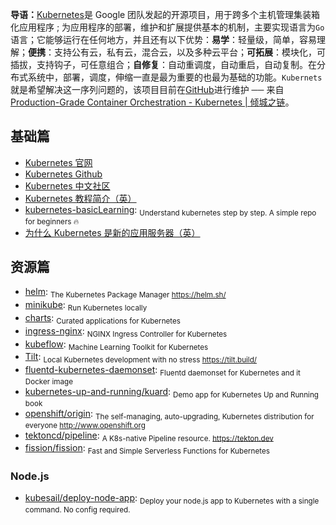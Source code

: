**导语：**[Kubernetes](https://kubernetes.io/)是 Google 团队发起的开源项目，用于跨多个主机管理集装箱化应用程序 ; 为应用程序的部署，维护和扩展提供基本的机制，主要实现语言为`Go`语言；它能够运行在任何地方，并且还有以下优势：**易学**：轻量级，简单，容易理解；**便携**：支持公有云，私有云，混合云，以及多种云平台；**可拓展**：模块化，可插拔，支持钩子，可任意组合；**自修复**：自动重调度，自动重启，自动复制。在分布式系统中，部署，调度，伸缩一直是最为重要的也最为基础的功能。`Kubernets`就是希望解决这一序列问题的，该项目目前在[GitHub](https://github.com/kubernetes/kubernetes)进行维护 ── 来自 [Production-Grade Container Orchestration - Kubernetes | 倾城之链](https://nicelinks.site/post/5b2cad0a34c03342fda0f37e)。

## 基础篇

- [Kubernetes 官网](https://kubernetes.io/)
- [Kubernetes Github](https://github.com/kubernetes/kubernetes)
- [Kubernetes 中文社区](https://www.kubernetes.org.cn/)
- [Kubernetes 教程简介（英）](http://okigiveup.net/a-tutorial-introduction-to-kubernetes/)
- [kubernetes-basicLearning](https://github.com/knrt10/kubernetes-basicLearning): <sub>Understand kubernetes step by step. A simple repo for beginners 🔥</sub>
- [为什么 Kubernetes 是新的应用服务器（英）](https://developers.redhat.com/blog/2018/06/28/why-kubernetes-is-the-new-application-server/)

## 资源篇

- [helm](https://github.com/helm/helm): <sub>The Kubernetes Package Manager https://helm.sh/</sub>
- [minikube](https://github.com/kubernetes/minikube): <sub>Run Kubernetes locally</sub>
- [charts](https://github.com/helm/charts): <sub>Curated applications for Kubernetes</sub>
- [ingress-nginx](https://github.com/kubernetes/ingress-nginx): <sub>NGINX Ingress Controller for Kubernetes</sub>
- [kubeflow](https://github.com/kubeflow/kubeflow): <sub>Machine Learning Toolkit for Kubernetes</sub>
- [Tilt](https://github.com/windmilleng/tilt): <sub>Local Kubernetes development with no stress https://tilt.build/</sub>
- [fluentd-kubernetes-daemonset](https://github.com/fluent/fluentd-kubernetes-daemonset): <sub>Fluentd daemonset for Kubernetes and it Docker image</sub>
- [kubernetes-up-and-running/kuard](https://github.com/kubernetes-up-and-running/kuard): <sub>Demo app for Kubernetes Up and Running book</sub>
- [openshift/origin](https://github.com/openshift/origin): <sub>The self-managing, auto-upgrading, Kubernetes distribution for everyone http://www.openshift.org</sub>
- [tektoncd/pipeline](https://github.com/tektoncd/pipeline): <sub>A K8s-native Pipeline resource. https://tekton.dev</sub>
- [fission/fission](https://github.com/fission/fission): <sub>Fast and Simple Serverless Functions for Kubernetes</sub>

### Node.js

- [kubesail/deploy-node-app](https://github.com/kubesail/deploy-node-app): <sub>Deploy your node.js app to Kubernetes with a single command. No config required.</sub>
